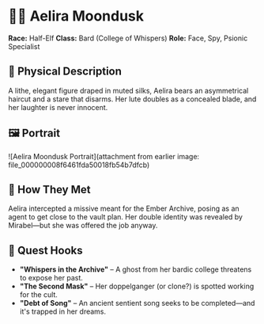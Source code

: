 # 🧝‍♀️ Aelira Moondusk

**Race:** Half-Elf
**Class:** Bard (College of Whispers)
**Role:** Face, Spy, Psionic Specialist

## 🔹 Physical Description

A lithe, elegant figure draped in muted silks, Aelira bears an asymmetrical haircut and a stare that disarms. Her lute doubles as a concealed blade, and her laughter is never innocent.

## 🖼️ Portrait

![Aelira Moondusk Portrait](attachment from earlier image: file_000000008f6461fda50018fb54b7dfcb)

## 🔹 How They Met

Aelira intercepted a missive meant for the Ember Archive, posing as an agent to get close to the vault plan. Her double identity was revealed by Mirabel—but she was offered the job anyway.

## 🔹 Quest Hooks

* **"Whispers in the Archive"** – A ghost from her bardic college threatens to expose her past.
* **"The Second Mask"** – Her doppelganger (or clone?) is spotted working for the cult.
* **"Debt of Song"** – An ancient sentient song seeks to be completed—and it's trapped in her dreams.